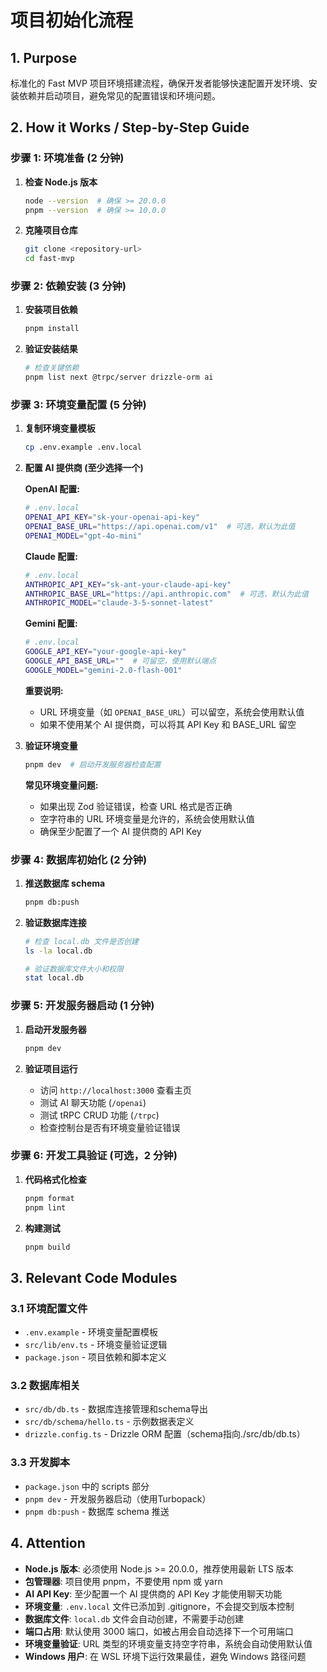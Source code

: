 # 项目初始化流程

## 1. Purpose

标准化的 Fast MVP 项目环境搭建流程，确保开发者能够快速配置开发环境、安装依赖并启动项目，避免常见的配置错误和环境问题。

## 2. How it Works / Step-by-Step Guide

### 步骤 1: 环境准备 (2 分钟)

1. **检查 Node.js 版本**

   ```bash
   node --version  # 确保 >= 20.0.0
   pnpm --version  # 确保 >= 10.0.0
   ```

2. **克隆项目仓库**
   ```bash
   git clone <repository-url>
   cd fast-mvp
   ```

### 步骤 2: 依赖安装 (3 分钟)

1. **安装项目依赖**

   ```bash
   pnpm install
   ```

2. **验证安装结果**
   ```bash
   # 检查关键依赖
   pnpm list next @trpc/server drizzle-orm ai
   ```

### 步骤 3: 环境变量配置 (5 分钟)

1. **复制环境变量模板**

   ```bash
   cp .env.example .env.local
   ```

2. **配置 AI 提供商 (至少选择一个)**

   **OpenAI 配置:**

   ```bash
   # .env.local
   OPENAI_API_KEY="sk-your-openai-api-key"
   OPENAI_BASE_URL="https://api.openai.com/v1"  # 可选，默认为此值
   OPENAI_MODEL="gpt-4o-mini"
   ```

   **Claude 配置:**

   ```bash
   # .env.local
   ANTHROPIC_API_KEY="sk-ant-your-claude-api-key"
   ANTHROPIC_BASE_URL="https://api.anthropic.com"  # 可选，默认为此值
   ANTHROPIC_MODEL="claude-3-5-sonnet-latest"
   ```

   **Gemini 配置:**

   ```bash
   # .env.local
   GOOGLE_API_KEY="your-google-api-key"
   GOOGLE_API_BASE_URL=""  # 可留空，使用默认端点
   GOOGLE_MODEL="gemini-2.0-flash-001"
   ```

   **重要说明:**
   - URL 环境变量（如 `OPENAI_BASE_URL`）可以留空，系统会使用默认值
   - 如果不使用某个 AI 提供商，可以将其 API Key 和 BASE_URL 留空

3. **验证环境变量**
   ```bash
   pnpm dev  # 启动开发服务器检查配置
   ```

   **常见环境变量问题:**
   - 如果出现 Zod 验证错误，检查 URL 格式是否正确
   - 空字符串的 URL 环境变量是允许的，系统会使用默认值
   - 确保至少配置了一个 AI 提供商的 API Key

### 步骤 4: 数据库初始化 (2 分钟)

1. **推送数据库 schema**

   ```bash
   pnpm db:push
   ```

2. **验证数据库连接**
   ```bash
   # 检查 local.db 文件是否创建
   ls -la local.db

   # 验证数据库文件大小和权限
   stat local.db
   ```

### 步骤 5: 开发服务器启动 (1 分钟)

1. **启动开发服务器**

   ```bash
   pnpm dev
   ```

2. **验证项目运行**
   - 访问 `http://localhost:3000` 查看主页
   - 测试 AI 聊天功能 (`/openai`)
   - 测试 tRPC CRUD 功能 (`/trpc`)
   - 检查控制台是否有环境变量验证错误

### 步骤 6: 开发工具验证 (可选，2 分钟)

1. **代码格式化检查**

   ```bash
   pnpm format
   pnpm lint
   ```

2. **构建测试**
   ```bash
   pnpm build
   ```

## 3. Relevant Code Modules

### 3.1 环境配置文件

- `.env.example` - 环境变量配置模板
- `src/lib/env.ts` - 环境变量验证逻辑
- `package.json` - 项目依赖和脚本定义

### 3.2 数据库相关

- `src/db/db.ts` - 数据库连接管理和schema导出
- `src/db/schema/hello.ts` - 示例数据表定义
- `drizzle.config.ts` - Drizzle ORM 配置（schema指向./src/db/db.ts）

### 3.3 开发脚本

- `package.json` 中的 scripts 部分
- `pnpm dev` - 开发服务器启动（使用Turbopack）
- `pnpm db:push` - 数据库 schema 推送

## 4. Attention

- **Node.js 版本**: 必须使用 Node.js >= 20.0.0，推荐使用最新 LTS 版本
- **包管理器**: 项目使用 pnpm，不要使用 npm 或 yarn
- **AI API Key**: 至少配置一个 AI 提供商的 API Key 才能使用聊天功能
- **环境变量**: `.env.local` 文件已添加到 .gitignore，不会提交到版本控制
- **数据库文件**: `local.db` 文件会自动创建，不需要手动创建
- **端口占用**: 默认使用 3000 端口，如被占用会自动选择下一个可用端口
- **环境变量验证**: URL 类型的环境变量支持空字符串，系统会自动使用默认值
- **Windows 用户**: 在 WSL 环境下运行效果最佳，避免 Windows 路径问题
